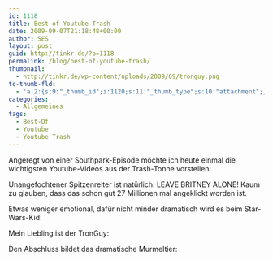 ```yaml
---
id: 1118
title: Best-of Youtube-Trash
date: 2009-09-07T21:18:48+00:00
author: SES
layout: post
guid: http://tinkr.de/?p=1118
permalink: /blog/best-of-youtube-trash/
thumbnail:
  - http://tinkr.de/wp-content/uploads/2009/09/tronguy.png
tc-thumb-fld:
  - 'a:2:{s:9:"_thumb_id";i:1120;s:11:"_thumb_type";s:10:"attachment";}'
categories:
  - Allgemeines
tags:
  - Best-Of
  - Youtube
  - Youtube Trash
---
```

Angeregt von einer Southpark-Episode möchte ich heute einmal die wichtigsten Youtube-Videos aus der Trash-Tonne vorstellen:

Unangefochtener Spitzenreiter ist natürlich: LEAVE BRITNEY ALONE! Kaum zu glauben, dass das schon gut 27 Millionen mal angeklickt worden ist.


Etwas weniger emotional, dafür nicht minder dramatisch wird es beim Star-Wars-Kid:


Mein Liebling ist der TronGuy:




Den Abschluss bildet das dramatische Murmeltier:
